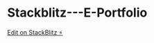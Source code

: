 # Stackblitz---E-Portfolio

[Edit on StackBlitz ⚡️](https://stackblitz.com/edit/web-platform-vskpra)